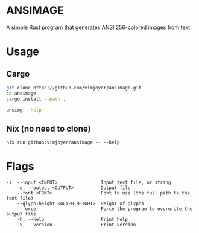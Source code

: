 # ANSIMAGE

A simple Rust program that generates ANSI 256-colored images from text.

# Usage

## Cargo

```bash
git clone https://github.com/vimjoyer/ansimage.git
cd ansimage
cargo install --path .

ansimg --help
```

## Nix (no need to clone)

```
nix run github:vimjoyer/ansimage -- --help
```

# Flags

```
-i, --input <INPUT>                Input text file, or string
    -o, --output <OUTPUT>          Output file
    --font <FONT>                  Font to use (the full path to the font file)
    --glyph-height <GLYPH_HEIGHT>  Height of glyphs
    --force                        Force the program to overwrite the output file
    -h, --help                     Print help
    -V, --version                  Print version
```
